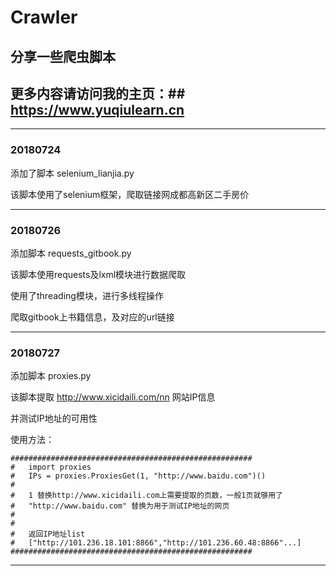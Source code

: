 # Crawler
## 分享一些爬虫脚本

## 更多内容请访问我的主页：## https://www.yuqiulearn.cn

----------------------------------------------------------
### 20180724

添加了脚本 selenium_lianjia.py

该脚本使用了selenium框架，爬取链接网成都高新区二手房价


----------------------------------------------------------
### 20180726

添加脚本 requests_gitbook.py

该脚本使用requests及lxml模块进行数据爬取

使用了threading模块，进行多线程操作

爬取gitbook上书籍信息，及对应的url链接

----------------------------------------------------------
### 20180727

添加脚本 proxies.py

该脚本提取 http://www.xicidaili.com/nn 网站IP信息

并测试IP地址的可用性

使用方法：

	###################################################### 
    #   import proxies
    #   IPs = proxies.ProxiesGet(1, "http://www.baidu.com")()
	#
    #	1 替换http://www.xicidaili.com上需要提取的页数，一般1页就够用了
	#	"http://www.baidu.com" 替换为用于测试IP地址的网页
    #	
    #
    # 	返回IP地址list
    #   ["http://101.236.18.101:8866","http://101.236.60.48:8866"...]
	######################################################

----------------------------------------------------------
###

